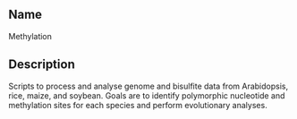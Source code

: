 ## Name
Methylation

## Description
Scripts to process and analyse genome and bisulfite data from Arabidopsis, rice, maize, and soybean. Goals are to identify polymorphic nucleotide and methylation sites for each species and perform evolutionary analyses.
